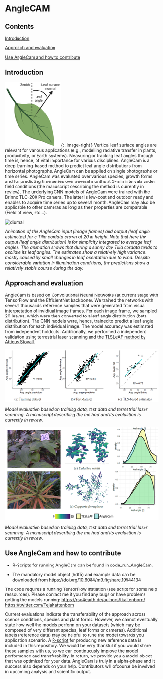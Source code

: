 # AngleCAM

## Contents

[Introduction](#Introduction)

[Approach and evaluation](#approach-and-evaluation)

[Use AngleCam and how to contribute](#Use-AngleCam-and-how-to-contribute)


## Introduction



![leaf](https://github.com/tejakattenborn/AngleCAM/blob/main/illustrations_small.png){: .image-right } Vertical leaf surface angles are relevant for various applications (e.g., modelling radiative transfer in plants, producitvity, or Earth systems). Measuring or tracking leaf angles through time is, hence, of vital importance for various disciplines. AngleCam is a deep learning-based method to predict leaf angle distributions from horizontal photographs. AngleCam can be applied on single photographs or time series. AngleCam was evaluated over various species, growth forms and for predicting time series over several months at 3-min intervals under field conditions (the manuscript describing the method is currently in review). The underlying CNN models of AngleCam were trained with the Brinno TLC-200 Pro camera. The latter is low-cost and outdoor ready and enables to acquire time series up to several month. AngleCam may also be applicable to other cameras as long as their properties are comparable (Field of view, etc...).

![diurnal](https://github.com/tejakattenborn/AngleCAM/blob/main/result_small_mod.gif)

*Animation of the AngleCam input (image frames) and output (leaf angle estimates) for a Tilia cordata crown at 20 m height. Note that here the output (leaf angle distribution) is for simplicity integrated to average leaf angles. The animation shows that during a sunny day Tilia cordata tends to oscilate its leaf angles. The estimates show a relatively high variance, mostly caused by small changes in leaf orientation due to wind. Despite considerable variation in illumination conditions, the predictions show a relatively stable course during the day.*

## Approach and evaluation

AngleCam is based on Convolutional Neural Networks (at current stage with TensorFlow and the EfficientNet backbone). We trained the networks with several thousands reference samples that were generated from visual interpretation of invidiual image frames. For each image frame, we sampled 20 leaves, which were then converted to a leaf angle distribution (beta distribution). The CNN models were, hence, trained to predict a leaf angle distribution for each individual image. The model accuracy was estimated from independent holdouts. Additionally, we performed a independent validation using terrestrial laser scanning and the [TLSLeAF method by Atticus Stovall](https://github.com/aestovall/TLSLeAF).

![val](https://github.com/tejakattenborn/AngleCAM/blob/main/AngleCam_val.png)

*Model evaluation based on training data, test data and terrestrial laser scanning. A manuscript describing the method and its evaluation is currently in review.*

![tls validation](https://github.com/tejakattenborn/AngleCAM/blob/main/tlsleaf_anglecam_comparison.png) 

*Model evaluation based on training data, test data and terrestrial laser scanning. A manuscript describing the method and its evaluation is currently in review.*


## Use AngleCam and how to contribute

* R-Scripts for running AngleCam can be found in [code_run_AngleCam](https://github.com/tejakattenborn/AngleCAM/tree/main/code_run_AngleCam).

* The mandatory model object (hdf5) and example data can be downloaded from https://doi.org/10.6084/m9.figshare.19544134

The code requires a running TensorFlow instlation (see script for some help ressources). 
Please contact me if you find any bugs or have problems getting the models running:
https://rsc4earth.de/authors/tkattenborn/     https://twitter.com/TejaKattenborn

Current evaluations indicate the transferability of the approach across scence conditions, species and plant forms. However, we cannot eventually state how well the models perform on your datasets (which may be composed of very different species, leaf forms or cameras). Additional labels (reference data) may be helpful to tune the model towards you application scenario. A [R-script](https://github.com/tejakattenborn/AngleCAM/blob/main/code_manuscript/01_labelling_leaf_angles.R) for producing new reference data is included in this repository. We would be very thankful if you would share these samples with us, so we can continuously improve the model performance and transferability. In return, we provide you a model object that was optimized for your data. AngleCam is truly in a alpha-phase and it success also depends on your help. Contributors will ofcourse be involved in upcoming analysis and scientific output.
